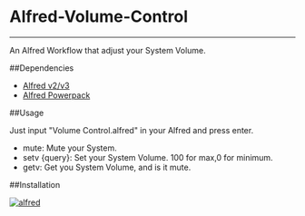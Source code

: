 # Alfred-Volume-Control
------
An Alfred Workflow that adjust your System Volume.

##Dependencies
* [Alfred v2/v3](https://www.alfredapp.com/)
* [Alfred Powerpack](https://www.alfredapp.com/powerpack/)


##Usage


Just input "Volume Control.alfred" in your Alfred and press enter.

* mute:  Mute your System.
* setv {query}:  Set your System Volume. 100 for max,0 for minimum.
* getv:  Get you System Volume, and is it mute.

##Installation

[![alfred](https://camo.githubusercontent.com/0747d32e8b6c0809c7d0d405364fa887778d60f8/68747470733a2f2f7261772e6769746875622e636f6d2f6a6f757363682f6c6d677466792d616c66726564776f726b666c6f772f6d61737465722f536f757263652f776f726b666c6f7769636f6e2e706e67 "workflow")](https://github.com/Schrodinger123/Alfred-Volume-Control/raw/master/Volume%20Control.alfredworkflow
)
